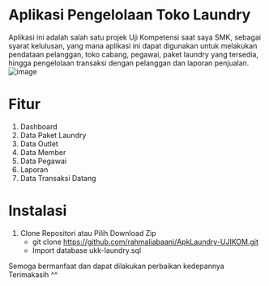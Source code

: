 # Aplikasi Pengelolaan Toko Laundry
Aplikasi ini adalah salah satu projek Uji Kompetensi saat saya SMK, sebagai syarat kelulusan, yang mana aplikasi ini dapat digunakan untuk melakukan pendataan pelanggan, toko cabang, pegawai, paket laundry yang tersedia, hingga pengelolaan transaksi dengan pelanggan dan laporan penjualan.
![image](https://github.com/user-attachments/assets/e1ad71b1-66ba-4a06-b358-003cdb6f28a5)

# Fitur
1. Dashboard
2. Data Paket Laundry
3. Data Outlet
4. Data Member
5. Data Pegawai
6. Laporan
7. Data Transaksi Datang

# Instalasi
1. Clone Repositori atau Pilih Download Zip
   - git clone https://github.com/rahmaliabaani/ApkLaundry-UJIKOM.git
   - Import database ukk-laundry.sql

Semoga bermanfaat dan dapat dilakukan perbaikan kedepannya
Terimakasih ^^
